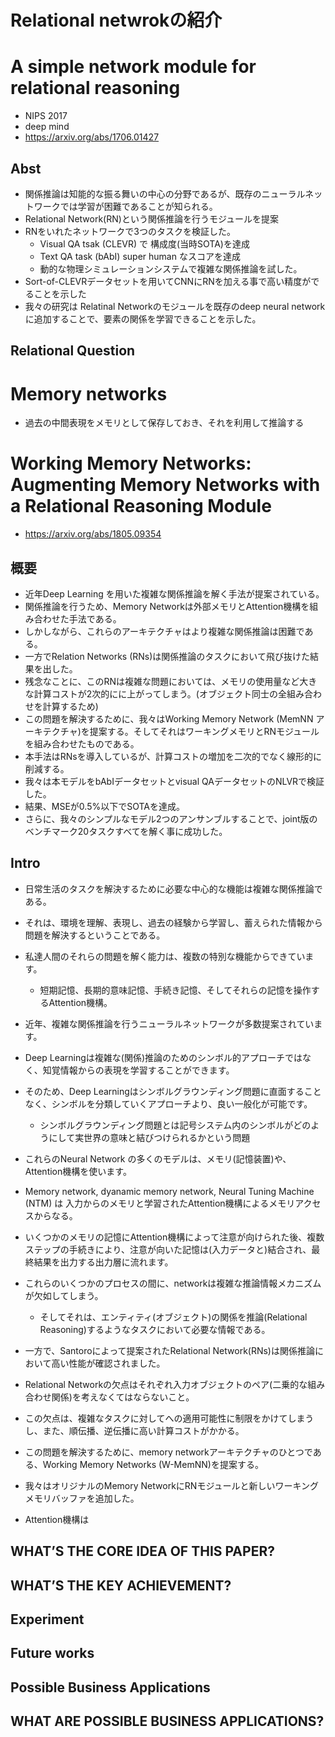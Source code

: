 # Relational netwrokの紹介

# A simple network module for relational reasoning
- NIPS 2017
- deep mind
- https://arxiv.org/abs/1706.01427

## Abst
- 関係推論は知能的な振る舞いの中心の分野であるが、既存のニューラルネットワークでは学習が困難であることが知られる。
- Relational Network(RN)という関係推論を行うモジュールを提案
- RNをいれたネットワークで3つのタスクを検証した。
  - Visual QA tsak (CLEVR) で 構成度(当時SOTA)を達成
  - Text QA task (bAbI) super human なスコアを達成
  - 動的な物理シミュレーションシステムで複雑な関係推論を試した。　　
- Sort-of-CLEVRデータセットを用いてCNNにRNを加える事で高い精度がでることを示した
- 我々の研究は Relatinal Networkのモジュールを既存のdeep neural networkに追加することで、要素の関係を学習できることを示した。

## Relational Question


# Memory networks
- 過去の中間表現をメモリとして保存しておき、それを利用して推論する


# Working Memory Networks: Augmenting Memory Networks with a Relational Reasoning Module 
- https://arxiv.org/abs/1805.09354

## 概要
- 近年Deep Learning を用いた複雑な関係推論を解く手法が提案されている。
- 関係推論を行うため、Memory Networkは外部メモリとAttention機構を組み合わせた手法である。
- しかしながら、これらのアーキテクチャはより複雑な関係推論は困難である。
- 一方でRelation Networks (RNs)は関係推論のタスクにおいて飛び抜けた結果を出した。
- 残念なことに、このRNは複雑な問題においては、メモリの使用量など大きな計算コストが2次的にに上がってしまう。(オブジェクト同士の全組み合わせを計算するため)
- この問題を解決するために、我々はWorking Memory Network (MemNN アーキテクチャ)を提案する。そしてそれはワーキングメモリとRNモジュールを組み合わせたものである。
- 本手法はRNsを導入しているが、計算コストの増加を二次的でなく線形的に削減する。
- 我々は本モデルをbAbIデータセットとvisual QAデータセットのNLVRで検証した。
- 結果、MSEが0.5%以下でSOTAを達成。
- さらに、我々のシンプルなモデル2つのアンサンブルすることで、joint版のベンチマーク20タスクすべてを解く事に成功した。

## Intro
- 日常生活のタスクを解決するために必要な中心的な機能は複雑な関係推論である。
- それは、環境を理解、表現し、過去の経験から学習し、蓄えられた情報から問題を解決するということである。
- 私達人間のそれらの問題を解く能力は、複数の特別な機能からできています。
  - 短期記憶、長期的意味記憶、手続き記憶、そしてそれらの記憶を操作するAttention機構。
- 近年、複雑な関係推論を行うニューラルネットワークが多数提案されています。
- Deep Learningは複雑な(関係)推論のためのシンボル的アプローチではなく、知覚情報からの表現を学習することができます。
- そのため、Deep Learningはシンボルグラウンディング問題に直面することなく、シンボルを分類していくアプローチより、良い一般化が可能です。
  - シンボルグラウンディング問題とは記号システム内のシンボルがどのようにして実世界の意味と結びつけられるかという問題
- これらのNeural Network の多くのモデルは、メモリ(記憶装置)や、Attention機構を使います。
- Memory network, dyanamic memory network, Neural Tuning Machine (NTM) は 入力からのメモリと学習されたAttention機構によるメモリアクセスからなる。
- いくつかのメモリの記憶にAttention機構によって注意が向けられた後、複数ステップの手続きにより、注意が向いた記憶は(入力データと)結合され、最終結果を出力する出力層に流れます。
- これらのいくつかのプロセスの間に、networkは複雑な推論情報メカニズムが欠如してしまう。
   - そしてそれは、エンティティ(オブジェクト)の関係を推論(Relational Reasoning)するようなタスクにおいて必要な情報である。
- 一方で、Santoroによって提案されたRelational Network(RNs)は関係推論において高い性能が確認されました。
- Relational Networkの欠点はそれぞれ入力オブジェクトのペア(二乗的な組み合わせ関係)を考えなくてはならないこと。
- この欠点は、複雑なタスクに対してへの適用可能性に制限をかけてしまうし、また、順伝播、逆伝播に高い計算コストがかかる。
- この問題を解決するために、memory networkアーキテクチャのひとつである、Working Memory Networks (W-MemNN)を提案する。
- 我々はオリジナルのMemory NetworkにRNモジュールと新しいワーキングメモリバッファを追加した。

- Attention機構は



## WHAT’S THE CORE IDEA OF THIS PAPER?

## WHAT’S THE KEY ACHIEVEMENT?

## Experiment


## Future works

## Possible Business Applications

## WHAT ARE POSSIBLE BUSINESS APPLICATIONS?
